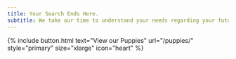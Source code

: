 ```yaml
---
title: Your Search Ends Here.
subtitle: We take our time to understand your needs regarding your future furbaby, and its here waiting to go home with you. NYS License 1118
---
```


{% include button.html text="View our Puppies" url="/puppies/" style="primary" size="xlarge" icon="heart" %}